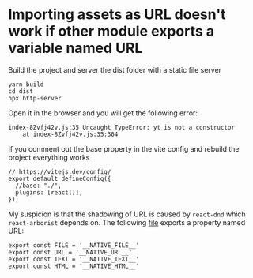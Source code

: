 # Importing assets as URL doesn't work if other module exports a variable named URL

Build the project and server the dist folder with a static file server

```
yarn build
cd dist
npx http-server
```

Open it in the browser and you will get the following error:

```
index-8Zvfj42v.js:35 Uncaught TypeError: yt is not a constructor
    at index-8Zvfj42v.js:35:364
```

If you comment out the base property in the vite config and rebuild the project everything works

```
// https://vitejs.dev/config/
export default defineConfig({
  //base: "./",
  plugins: [react()],
});

```

My suspicion is that the shadowing of URL is caused by `react-dnd` which `react-arborist` depends on. The following [file](https://github.com/react-dnd/react-dnd/blob/7c88c37489a53b5ac98699c46a506a8e085f1c03/packages/backend-html5/src/NativeTypes.ts#L3) exports a property named URL:

```
export const FILE = '__NATIVE_FILE__'
export const URL = '__NATIVE_URL__'
export const TEXT = '__NATIVE_TEXT__'
export const HTML = '__NATIVE_HTML__'
```
